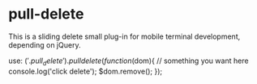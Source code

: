 # pull-delete
This is a sliding delete small plug-in for mobile terminal development, depending on jQuery.

use:
$('.pull_delete').pulldelete(function($dom){
    // something you want here
    console.log('click delete');
    $dom.remove();
});

